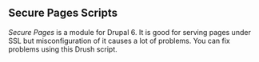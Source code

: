 ## Secure Pages Scripts ##

*Secure Pages* is a module for Drupal 6. It is good for serving pages under SSL but misconfiguration of it causes a lot of problems. You can fix problems using this Drush script.
